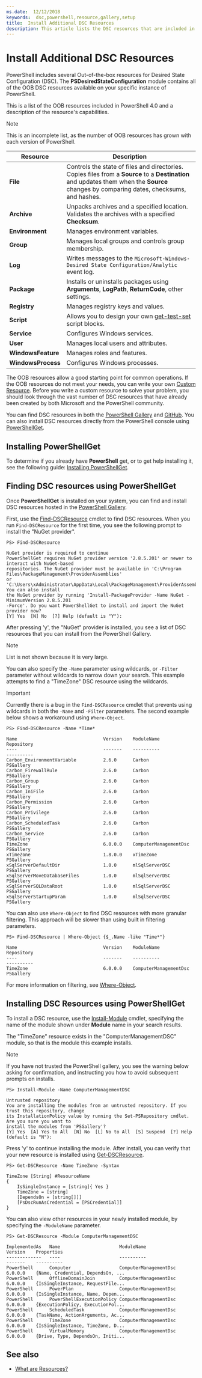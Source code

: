 ```yaml
---
ms.date:  12/12/2018
keywords:  dsc,powershell,resource,gallery,setup
title:  Install Additional DSC Resources
description: This article lists the DSC resources that are included in the PSDesiredStateConfiguration module. It also covers how to find and install resources from the PowerShell Gallery.
---
```


# Install Additional DSC Resources

PowerShell includes several Out-of-the-box resources for Desired State Configuration (DSC). The
**PSDesiredStateConfiguration** module contains all of the OOB DSC resources available on your
specific instance of PowerShell.

This is a list of the OOB resources included in PowerShell 4.0 and a description of the resource's
capabilities.

> [!NOTE]
> This is an incomplete list, as the number of OOB resources has grown with each version of
> PowerShell.

|      Resource      |                                                                                       Description                                                                                        |
| ------------------ | ---------------------------------------------------------------------------------------------------------------------------------------------------------------------------------------- |
| **File**           | Controls the state of files and directories. Copies files from a **Source** to a **Destination** and updates them when the **Source** changes by comparing dates, checksums, and hashes. |
| **Archive**        | Unpacks archives and a specified location. Validates the archives with a specified **Checksum**.                                                                                         |
| **Environment**    | Manages environment variables.                                                                                                                                                           |
| **Group**          | Manages local groups and controls group membership.                                                                                                                                      |
| **Log**            | Writes messages to the `Microsoft-Windows-Desired State Configuration/Analytic` event log.                                                                                               |
| **Package**        | Installs or uninstalls packages using **Arguments**, **LogPath**, **ReturnCode**, other settings.                                                                                        |
| **Registry**       | Manages registry keys and values.                                                                                                                                                        |
| **Script**         | Allows you to design your own [get-test-set](../resources/get-test-set.md) script blocks.                                                                                                |
| **Service**        | Configures Windows services.                                                                                                                                                             |
| **User**           | Manages local users and attributes.                                                                                                                                                      |
| **WindowsFeature** | Manages roles and features.                                                                                                                                                              |
| **WindowsProcess** | Configures Windows processes.                                                                                                                                                            |

The OOB resources allow a good starting point for common operations. If the OOB resources do not
meet your needs, you can write your own [Custom Resource](../resources/authoringResource.md). Before
you write a custom resource to solve your problem, you should look through the vast number of DSC
resources that have already been created by both Microsoft and the PowerShell community.

You can find DSC resources in both the [PowerShell Gallery](https://www.powershellgallery.com/) and
[GitHub](https://github.com/). You can also install DSC resources directly from the PowerShell
console using [PowerShellGet](/powershell/module/powershellget/).

## Installing PowerShellGet

To determine if you already have **PowerShell** get, or to get help installing it, see the following
guide: [Installing PowerShellGet](/powershell/gallery/powershellget/install-powershellget).

## Finding DSC resources using PowerShellGet

Once **PowerShellGet** is installed on your system, you can find and install DSC resources hosted in
the [PowerShell Gallery](https://www.powershellgallery.com/).

First, use the [Find-DSCResource](/powershell/module/powershellget/find-dscresource) cmdlet to find
DSC resources. When you run `Find-DSCResource` for the first time, you see the following prompt to
install the "NuGet provider".

```
PS> Find-DSCResource

NuGet provider is required to continue
PowerShellGet requires NuGet provider version '2.8.5.201' or newer to interact with NuGet-based
repositories. The NuGet provider must be available in 'C:\Program Files\PackageManagement\ProviderAssemblies'
or 'C:\Users\xAdministrator\AppData\Local\PackageManagement\ProviderAssemblies'. You can also install
the NuGet provider by running 'Install-PackageProvider -Name NuGet -MinimumVersion 2.8.5.201
-Force'. Do you want PowerShellGet to install and import the NuGet provider now?
[Y] Yes  [N] No  [?] Help (default is "Y"):
```

After pressing 'y', the "NuGet" provider is installed, you see a list of DSC resources that you can
install from the PowerShell Gallery.

> [!NOTE]
> List is not shown because it is very large.

You can also specify the `-Name` parameter using wildcards, or `-Filter` parameter without wildcards
to narrow down your search. This example attempts to find a "TimeZone" DSC resource using the
wildcards.

> [!IMPORTANT]
> Currently there is a bug in the `Find-DSCResource` cmdlet that prevents using wildcards in both
> the `-Name` and `-Filter` parameters. The second example below shows a workaround using
> `Where-Object`.

```
PS> Find-DSCResource -Name *Time*

Name                                Version    ModuleName                          Repository
----                                -------    ----------                          ----------
Carbon_EnvironmentVariable          2.6.0      Carbon                              PSGallery
Carbon_FirewallRule                 2.6.0      Carbon                              PSGallery
Carbon_Group                        2.6.0      Carbon                              PSGallery
Carbon_IniFile                      2.6.0      Carbon                              PSGallery
Carbon_Permission                   2.6.0      Carbon                              PSGallery
Carbon_Privilege                    2.6.0      Carbon                              PSGallery
Carbon_ScheduledTask                2.6.0      Carbon                              PSGallery
Carbon_Service                      2.6.0      Carbon                              PSGallery
TimeZone                            6.0.0.0    ComputerManagementDsc               PSGallery
xTimeZone                           1.8.0.0    xTimeZone                           PSGallery
xSqlServerDefaultDir                1.0.0      mlSqlServerDSC                      PSGallery
xSqlServerMoveDatabaseFiles         1.0.0      mlSqlServerDSC                      PSGallery
xSqlServerSQLDataRoot               1.0.0      mlSqlServerDSC                      PSGallery
xSqlServerStartupParam              1.0.0      mlSqlServerDSC                      PSGallery
```

You can also use `Where-Object` to find DSC resources with more granular filtering. This approach
will be slower than using built in filtering parameters.

```
PS> Find-DSCResource | Where-Object {$_.Name -like "Time*"}

Name                                Version    ModuleName                          Repository
----                                -------    ----------                          ----------
TimeZone                            6.0.0.0    ComputerManagementDsc               PSGallery
```

For more information on filtering, see
[Where-Object](/powershell/module/microsoft.powershell.core/where-object).

## Installing DSC Resources using PowerShellGet

To install a DSC resource, use the
[Install-Module](/powershell/module/PowershellGet/Install-Module) cmdlet, specifying the name of the
module shown under **Module** name in your search results.

The "TimeZone" resource exists in the "ComputerManagementDSC" module, so that is the module this
example installs.

> [!NOTE]
> If you have not trusted the PowerShell gallery, you see the warning below asking for confirmation,
> and instructing you how to avoid subsequent prompts on installs.

```
PS> Install-Module -Name ComputerManagementDSC

Untrusted repository
You are installing the modules from an untrusted repository. If you trust this repository, change
its InstallationPolicy value by running the Set-PSRepository cmdlet. Are you sure you want to
install the modules from 'PSGallery'?
[Y] Yes  [A] Yes to All  [N] No  [L] No to All  [S] Suspend  [?] Help (default is "N"):
```

Press 'y' to continue installing the module. After install, you can verify that your new resource is
installed using [Get-DSCResource](/powershell/module/PSDesiredStateConfiguration/Get-DscResource).

```
PS> Get-DSCResource -Name TimeZone -Syntax

TimeZone [String] #ResourceName
{
    IsSingleInstance = [string]{ Yes }
    TimeZone = [string]
    [DependsOn = [string[]]]
    [PsDscRunAsCredential = [PSCredential]]
}
```

You can also view other resources in your newly installed module, by specifying the `-ModuleName`
parameter.

```
PS> Get-DSCResource -Module ComputerManagementDSC

ImplementedAs   Name                      ModuleName                     Version    Properties
-------------   ----                      ----------                     -------    ----------
PowerShell      Computer                  ComputerManagementDsc          6.0.0.0    {Name, Credential, DependsOn, ...
PowerShell      OfflineDomainJoin         ComputerManagementDsc          6.0.0.0    {IsSingleInstance, RequestFile...
PowerShell      PowerPlan                 ComputerManagementDsc          6.0.0.0    {IsSingleInstance, Name, Depen...
PowerShell      PowerShellExecutionPolicy ComputerManagementDsc          6.0.0.0    {ExecutionPolicy, ExecutionPol...
PowerShell      ScheduledTask             ComputerManagementDsc          6.0.0.0    {TaskName, ActionArguments, Ac...
PowerShell      TimeZone                  ComputerManagementDsc          6.0.0.0    {IsSingleInstance, TimeZone, D...
PowerShell      VirtualMemory             ComputerManagementDsc          6.0.0.0    {Drive, Type, DependsOn, Initi...
```

## See also

- [What are Resources?](../resources/resources.md)
